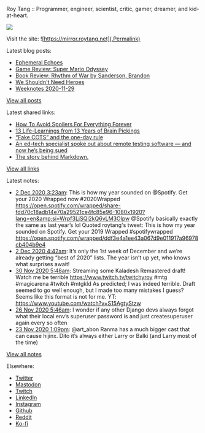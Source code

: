 Roy Tang :: Programmer, engineer, scientist, critic, gamer, dreamer, and kid-at-heart.

![](https://roytang.net/img/profile.jpg)

Visit the site: ![https://mirror.roytang.net](.Permalink)

Latest blog posts:
    

- [Ephemeral Echoes](https://mirror.roytang.net/2020/12/ephemeral-echoes/)
- [Game Review: Super Mario Odyssey](https://mirror.roytang.net/2020/12/game-review-super-mario-odyssey/)
- [Book Review: Rhythm of War by Sanderson, Brandon](https://mirror.roytang.net/2020/12/rhythm-of-war/)
- [We Shouldn&#39;t Need Heroes](https://mirror.roytang.net/2020/11/we-shouldnt-need-heroes/)
- [Weeknotes 2020-11-29](https://mirror.roytang.net/2020/11/weeknotes-2020-11-29/)

[View all posts](https://mirror.roytang.net/blog)

Latest shared links:
    

- [How To Avoid Spoilers For Everything Forever](https://mirror.roytang.net/2020/11/how-to-avoid-spoilers-for-everything-forever/)
- [13 Life-Learnings from 13 Years of Brain Pickings](https://mirror.roytang.net/2020/11/13-life-learnings-from-13-years-of-brain-pickings/)
- [“Fake COTS” and the one-day rule](https://mirror.roytang.net/2020/10/fake-cots-and-the-one-day-rule/)
- [An ed-tech specialist spoke out about remote testing software — and now he’s being sued](https://mirror.roytang.net/2020/10/an-ed-tech-specialist-spoke-out-about-remote-testing-software-and-now-hes-being-sued/)
- [The story behind Markdown.](https://mirror.roytang.net/2020/10/the-story-behind-markdown/)

[View all links](https://mirror.roytang.net/links)

Latest notes:
    

- [2 Dec 2020 3:23am](https://mirror.roytang.net/2020/12/1334095939020046336/): This is how my year sounded on @Spotify. Get your 2020 Wrapped now #2020Wrapped https://open.spotify.com/wrapped/share-fdd70c18adb14e70a29521ce4fc85e96-1080x1920?lang=en&amp;si=Wrpf3LjSQl2kQ6vLM3Olpw
@Spotify basically exactly the same as last year&rsquo;s lol
Quoted roytang&#39;s tweet:   This is how my year sounded on Spotify. Get your 2019 Wrapped #spotifywrapped https://open.spotify.com/wrapped/ddf3e4a1ee43a067d9e011917a96978cb404b9e4  
- [2 Dec 2020 4:42am](https://mirror.roytang.net/2020/12/1333994890338832384/): It&rsquo;s only the 1st week of December and we&rsquo;re already getting &ldquo;best of 2020&rdquo; lists. The year isn&rsquo;t up yet, who knows what surprises await!
- [30 Nov 2020 5:48am](https://mirror.roytang.net/2020/11/1333407638336532480/): Streaming some Kaladesh Remastered draft! Watch me be terrible https://www.twitch.tv/twitchyroy #mtg #magicarena #twitch #mtgkld
As predicted; I was indeed terrible. Draft seemed to go well enough, but I made too many mistakes I guess? Seems like this format is not for me.
YT: https://www.youtube.com/watch?v=S15AgtyStzw
- [26 Nov 2020 5:46am](https://mirror.roytang.net/2020/11/10e889f1bfa7c8798065f6dcfe8b2278/): I wonder if any other Django devs always forgot what their local env&rsquo;s superuser password is and just createsuperuser again every so often
- [23 Nov 2020 1:09pm](https://mirror.roytang.net/2020/11/1330861073247813634/): @art_abon Ranma has a much bigger cast that can cause hijinx. Dito it&rsquo;s always either Larry or Balki (and Larry most of the time)

[View all notes](https://mirror.roytang.net/notes)

Elsewhere:

- [Twitter](https://twitter.com/roytang)
- [Mastodon](https://mastodon.technology/@roytang)
- [Twitch](https://twitch.tv/twitchyroy)
- [LinkedIn](https://www.linkedin.com/in/roytang)
- [Instagram](https://instagram.com/roytang0400)
- [Github](https://github.com/roytang)
- [Reddit](https://reddit.com/u/hungryroy)
- [Ko-fi](https://ko-fi.com/roytang)